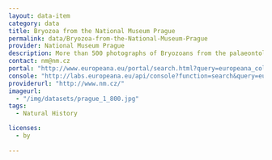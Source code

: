 ```yaml
---
layout: data-item
category: data
title: Bryozoa from the National Museum Prague
permalink: data/Bryozoa-from-the-National-Museum-Prague
provider: National Museum Prague
description: More than 500 photographs of Bryozoans from the palaeontological collections of the  National Museum Prague. In English with latin species names. This is a subset of the dataset of the National Museum in Europeana.
contact: nm@nm.cz
portal: "http://www.europeana.eu/portal/search.html?query=europeana_collectionName%3A11613*+AND+Z%C3%A1gor%C5%A1ek&rows=12" 
console: "http://labs.europeana.eu/api/console?function=search&query=europeana_collectionName%3A11613*+AND+Z%C3%A1gor%C5%A1ek&rows=12"
providerurl: "http://www.nm.cz/"
imageurl: 
  - "/img/datasets/prague_1_800.jpg"
tags:
  - Natural History

licenses:
  - by  
      
---
```

